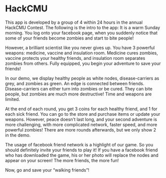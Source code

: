 # HackCMU
This app is developed by a group of 4 within 24 hours in the annual HackCMU Contest.
The following is the intro to the app:
It is a warm Sunday morning. You log onto your facebook page, when you suddenly notice that some of your friends become zombies and start to bite people!
 
However, a brilliant scientist like you never gives up. You have 3 powerful weapons: medicine, vaccine and insulation room. Medicine cures zombies, vaccine protects your healthy friends, and insulation room separates zombies from others. Fully equipped, you begin your adventure to save your friends!

In our demo, we display healthy people as white nodes, disease-carriers as grey, and zombies as green. An edge is connected between friends. Disease-carriers can either turn into zombies or be cured. They can bite people, but zombies are much more destructive! Time and weapons are limited.

At the end of each round, you get 3 coins for each healthy friend, and 1 for each sick friend. You can go to the store and purchase items or update your weapons. However, peace doesn’t last long, and your second adventure is more challenging, with more complicated network, faster speed, and more powerful zombies! There are more rounds afterwards, but we only show 2 in the demo.

The usage of facebook friend network is a highlight of our game. So you should definitely invite your friends to play it! If you have a facebook friend who has downloaded the game, his or her photo will replace the nodes and appear on your screen! The more friends, the more fun!

Now, go and save your “walking friends”!
